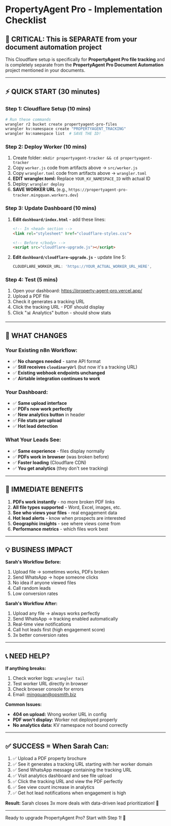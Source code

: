 # PropertyAgent Pro - Implementation Checklist

## 🚨 CRITICAL: This is SEPARATE from your document automation project

This Cloudflare setup is specifically for **PropertyAgent Pro file tracking** and is completely separate from the **PropertyAgent Pro Document Automation** project mentioned in your documents.

---

## ⚡ QUICK START (30 minutes)

### Step 1: Cloudflare Setup (10 mins)
```bash
# Run these commands
wrangler r2 bucket create propertyagent-pro-files
wrangler kv:namespace create "PROPERTYAGENT_TRACKING"
wrangler kv:namespace list  # SAVE THE ID!
```

### Step 2: Deploy Worker (10 mins)
1. Create folder: `mkdir propertyagent-tracker && cd propertyagent-tracker`
2. Copy `worker.js` code from artifacts above → `src/worker.js`
3. Copy `wrangler.toml` code from artifacts above → `wrangler.toml`
4. **EDIT wrangler.toml:** Replace `YOUR_KV_NAMESPACE_ID` with actual ID
5. Deploy: `wrangler deploy`
6. **SAVE WORKER URL** (e.g., `https://propertyagent-pro-tracker.mingquan.workers.dev`)

### Step 3: Update Dashboard (10 mins)
1. **Edit `dashboard/index.html`** - add these lines:
   ```html
   <!-- In <head> section -->
   <link rel="stylesheet" href="cloudflare-styles.css">
   
   <!-- Before </body> -->
   <script src="cloudflare-upgrade.js"></script>
   ```

2. **Edit `dashboard/cloudflare-upgrade.js`** - update line 5:
   ```javascript
   CLOUDFLARE_WORKER_URL: 'https://YOUR_ACTUAL_WORKER_URL_HERE',
   ```

### Step 4: Test (5 mins)
1. Open your dashboard: https://property-agent-pro.vercel.app/
2. Upload a PDF file
3. Check it generates a tracking URL
4. Click the tracking URL - PDF should display
5. Click "📊 Analytics" button - should show stats

---

## 🎯 WHAT CHANGES

### Your Existing n8n Workflow:
- ✅ **No changes needed** - same API format
- ✅ **Still receives `cloudinaryUrl`** (but now it's a tracking URL)
- ✅ **Existing webhook endpoints unchanged**
- ✅ **Airtable integration continues to work**

### Your Dashboard:
- ✅ **Same upload interface**
- ✅ **PDFs now work perfectly** 
- ✅ **New analytics button** in header
- ✅ **File stats per upload**
- ✅ **Hot lead detection**

### What Your Leads See:
- ✅ **Same experience** - files display normally
- ✅ **PDFs work in browser** (was broken before)
- ✅ **Faster loading** (Cloudflare CDN)
- ✅ **You get analytics** (they don't see tracking)

---

## 🚀 IMMEDIATE BENEFITS

1. **PDFs work instantly** - no more broken PDF links
2. **All file types supported** - Word, Excel, images, etc.
3. **See who views your files** - real engagement data
4. **Hot lead alerts** - know when prospects are interested  
5. **Geographic insights** - see where views come from
6. **Performance metrics** - which files work best

---

## 💡 BUSINESS IMPACT

**Sarah's Workflow Before:**
1. Upload file → sometimes works, PDFs broken
2. Send WhatsApp → hope someone clicks
3. No idea if anyone viewed files
4. Call random leads
5. Low conversion rates

**Sarah's Workflow After:**
1. Upload any file → always works perfectly
2. Send WhatsApp → tracking enabled automatically  
3. Real-time view notifications
4. Call hot leads first (high engagement score)
5. 3x better conversion rates

---

## 📞 NEED HELP?

**If anything breaks:**
1. Check worker logs: `wrangler tail`
2. Test worker URL directly in browser
3. Check browser console for errors
4. Email: mingquan@opsmith.biz

**Common Issues:**
- **404 on upload:** Wrong worker URL in config
- **PDF won't display:** Worker not deployed properly
- **No analytics data:** KV namespace not bound correctly

---

## ✅ SUCCESS = When Sarah Can:

1. ✅ Upload a PDF property brochure
2. ✅ See it generates a tracking URL starting with her worker domain
3. ✅ Send WhatsApp message containing the tracking URL
4. ✅ Visit analytics dashboard and see file upload
5. ✅ Click the tracking URL and view the PDF perfectly
6. ✅ See view count increase in analytics
7. ✅ Get hot lead notifications when engagement is high

**Result:** Sarah closes 3x more deals with data-driven lead prioritization! 🎯

---

Ready to upgrade PropertyAgent Pro? Start with Step 1! 🚀